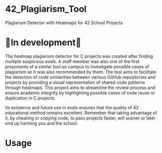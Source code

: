 # 42_Plagiarism_Tool
Plagiarism Detector with Heatmaps for 42 School Projects
# 🚧In development👷

The heatmap plagiarism detector for C projects was created after finding multiple suspicious evals. A staff member was also one of the first proponents of a similar tool on campus to investigate possible cases of plagiarism so it was also recommended by them. The tool aims to facilitate the detection of code similarities between various GitHub repositories and projects by providing a visual representation of shared code patterns through heatmaps. This project aims to streamline the review process and ensure academic integrity by highlighting possible cases of code reuse or duplication in C projects.

Its existence and future use in evals ensures that the quality of 42 educational method remains excellent. Remember that taking advantage of it, by cheating or copying code, to pass projects faster, will sooner or later end up harming you and the school.

# Usage 
